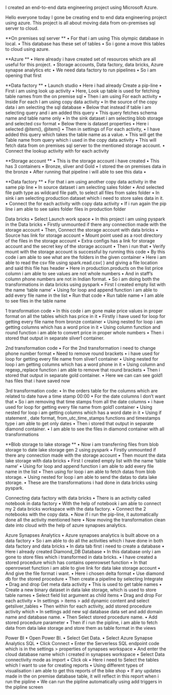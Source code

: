 I created an end-to-end data engineering project using Microsoft Azure.

Hello everyone today I gone be creating end to end data engineering project using azure. This project is all about moving data from on-premises sql server to cloud.

**On premises sql server ** • For that i am using This olympic database in local. • This database has these set of tables • So i gone a move this tables to cloud using azure.

**Azure ** • Here already i have created set of resources which are all useful for this project. • Storage accounts, Data factory, data bricks, Azure synapse analytics etc • We need data factory to run pipelines • So i am opening that first

**Data factory ** • Launch studio • Here i had already Create a pip-line • First i am using look up activity • Here, Look up table is used for fetching table names from the on premise sql • Then i am using For each activity • Inside For each I am using copy data activity • In the source of the copy data i am selecting the sql database • Below that instead if table i am selecting query and i am added this query • This query fetches schema name and table name only • In the sink dataset i am selecting blob storage and selected csv format • Below there is dataset properties • Here i selected @item(), @item() • Then in settings of For each activity, • I have added this query which takes the table name as a value. • This will get the Table name from query which i used in the copy data activity • This will fetch data from on premises sql server to the mentioned storage account. • Connect the lookup activity with for each activity

**Storage account ** • This is the storage account i have created • This has 3 containers • Bronze, sliver and Gold • I stored the on premises data in the bronze • After running that pipeline i will able to see this data • 

**Data factory ** • For that i am using another copy data activity in the same pip line • In source dataset i am selecting sales folder • And selected file path type as wildcard file path, to select all files from sales folder • In sink i am selecting production dataset which i need to store sales data in it. • Connect the for each activity with copy data activity • If i run again the pip line i am able to see sales folder files in production folder

Data bricks • Select Launch work space • In this project i am using pyspark in the Data bricks • Firstly unmounted if there any connection made with the storage account • Then, Connect the storage account with data bricks • Source has link for storage account • Mount point used as a root directory of the files in the storage account • Extra configs has a link for storage account and the secret key of the storage account • Then i run that • Verify mount with the storage account is successful by running this code • By this code i am able to see what are the folders in the given container • Here i am able to read the csv file using spark.read.csv( ) and giving a file location and said this file has header • Here in production.products on the list price column i am able to see values are not whole numbers • And in staff’s column phone numbers are not in Indian format. • So i am doing both the transformations in data bricks using pyspark • First I created empty list with the name ‘table name’ • Using for loop and append function i am able to add every file name in the list • Run that code • Run table name • I am able to see files in the table name

1 transformation code • In this code i am gone make price values in proper format on all the tables which has price in it • Firstly i have used for loop for getting every file name from bronze container • Using nested for loop i am getting columns which has a word price in it • Using column function and round function i am able to convert price in proper whole numbers • Then i stored that output in separate sliver1 container.

2nd transformation code • For the 2nd transformation i need to change phone number format • Need to remove round brackets • i have used for loop for getting every file name from sliver1 container • Using nested for loop i am getting columns which has a word phone in it • Using column and regexp_replace function i am able to remove that round brackets • Then i stored that output in separate gold container. • Here we can can see gold1 has files that i have saved now

3rd transformation code: • In the orders table for the columns which are related to date have a time stamp 00:00 • For the date columns I don’t want that • So i am removing that time stamps from all the date columns • i have used for loop for getting every file name from gold1 container • Using nested for loop i am getting columns which has a word date in it • Using if statement , date format, from_utc_time_stamps functions and timestamps type i am able to get only dates • Then i stored that output in separate diamond container. • I am able to see the files in diamond container with all transformations

**Blob storage to lake storage ** • Now i am transferring files from blob storage to date lake storage gen 2 using pyspark • Firstly unmounted if there any connection made with the storage account • Then mount the data lake storage with data bricks • First I created empty list with the name ‘table name’ • Using for loop and append function i am able to add every file name in the list • Then using for loop i am able to fetch datas from blob storage. • Using nested for loop i am able to send the datas to data lake storage. • These are the transformations i had done in data bricks using pyspark.

Connecting data factory with data bricks • There is an activity called notebook in data factory • With the help of notebook i am able to connect my 2 data bricks workspace with the data factory. • Connect the 2 notebooks with the copy data. • Now if i run the pip-line, it automatically done all the activity mentioned here • Now moving the transformation clean date into cloud with the help of azure synapses analytics.

Azure Synapses Analytics • Azure synapses analytics is built above on a data factory • So i am able to do all the activities which i have done in both data factory and data bricks • In data tab first i need to create a database • Here i already created Diamond_DB Database • In this database only i am gone to store files which i transformed in data bricks. • I have created a stored procedure which has contains openrowset function • In that openrowset function i am able to give link for data lake storage account • And give the file format i want. • Here i chosen delta format • Use diamond db for the stored procedure • Then create a pipeline by selecting Integrate • Drag and drop Get meta data activity • This is used to get table names • Create a new binary dataset in data lake storage, which is used to store table names • Select field list argument as child items • Drag and drop For each activity • In settings > items > add dynamic content and select getsliver_tables • Then within for each activity, add stored procedure activity which • In settings add new sql database data set and add domain name and database name. • Then Select stored procedure name. • Add stored procedure parameter • Then if i run the pipline, i am able to fetch data from data lake storage and store them as table format in the views

Power BI • Open Power BI. • Select Get Data. • Select Azure Synapse Analytics SQL • Click Connect • Enter the Serverless SQL endpoint code which is in the settings > properties of synapses workspace • And enter the cloud database name which i created in synapses workspace • Select Data connectivity mode as import • Click ok • Here i need to Select the tables which I want to use for creating reports • Using different types of visualisation i am able to get this reports of the bike shop • If any updates made in the on premise database table, it will reflect in this report when i run the pipline • We can run the pipline automatically using add triggers in the pipline screen
